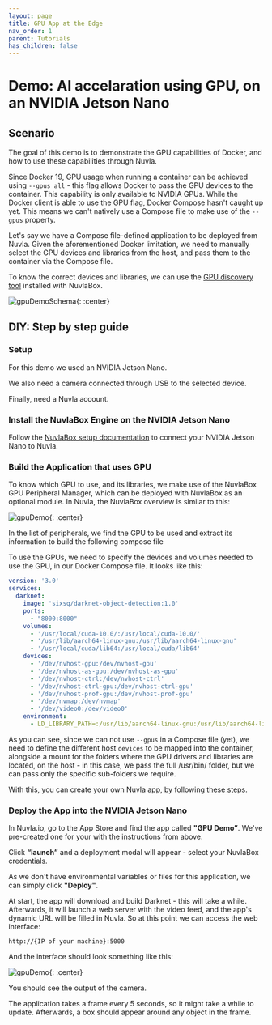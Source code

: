 ```yaml
---
layout: page
title: GPU App at the Edge
nav_order: 1
parent: Tutorials
has_children: false
---
```


# Demo: AI accelaration using GPU, on an NVIDIA Jetson Nano

## Scenario

The goal of this demo is to demonstrate the GPU capabilities of Docker, and how to use these capabilities through Nuvla.

Since Docker 19, GPU usage when running a container can be achieved using `--gpus all` - this flag allows Docker to pass the GPU devices to the container.
This capability is only available to NVIDIA GPUs. While the Docker client is able to use the GPU flag, Docker Compose hasn't caught up yet. This means we can't natively use a Compose file to make use of the `--gpus` property.

Let's say we have a Compose file-defined application to be deployed from Nuvla. Given the aforementioned Docker limitation, we need to manually select the GPU devices and libraries from the host, and pass them to the container via the Compose file.

To know the correct devices and libraries, we can use the [GPU discovery tool](https://github.com/nuvlabox/peripheral-manager-gpu) installed with NuvlaBox.

![gpuDemoSchema](/assets/img/gpu-demo-scheme.png){: :center}

## DIY: Step by step guide 


### Setup

For this demo we used an NVIDIA Jetson Nano. 

We also need a camera connected through USB to the selected device.

Finally, need a Nuvla account.

### Install the NuvlaBox Engine on the NVIDIA Jetson Nano

Follow the [NuvlaBox setup documentation](https://docs.nuvla.io/nuvlabox/nuvlabox-engine/quickstart.html) to connect your NVIDIA Jetson Nano to Nuvla. 

### Build the Application that uses GPU 

To know which GPU to use, and its libraries, we make use of the NuvlaBox GPU Peripheral Manager, which can be deployed with NuvlaBox as an optional module. 
In Nuvla, the NuvlaBox overview is similar to this: 

![gpuDemo](/assets/img/peripheral-manager-gpu.png){: :center}

In the list of peripherals, we find the GPU to be used and extract its information to build the following compose file

To use the GPUs, we need to specify the devices and volumes needed to use the GPU, in our Docker Compose file. It looks like this:

```yaml
version: '3.0'
services:
  darknet:
    image: 'sixsq/darknet-object-detection:1.0'
    ports:
      - "8000:8000"
    volumes: 
      - '/usr/local/cuda-10.0/:/usr/local/cuda-10.0/'
      - '/usr/lib/aarch64-linux-gnu:/usr/lib/aarch64-linux-gnu' 
      - '/usr/local/cuda/lib64:/usr/local/cuda/lib64'
    devices:
      - '/dev/nvhost-gpu:/dev/nvhost-gpu'
      - '/dev/nvhost-as-gpu:/dev/nvhost-as-gpu'
      - '/dev/nvhost-ctrl:/dev/nvhost-ctrl'
      - '/dev/nvhost-ctrl-gpu:/dev/nvhost-ctrl-gpu'
      - '/dev/nvhost-prof-gpu:/dev/nvhost-prof-gpu'
      - '/dev/nvmap:/dev/nvmap'
      - '/dev/video0:/dev/video0'
    environment:
      - LD_LIBRARY_PATH=:/usr/lib/aarch64-linux-gnu:/usr/lib/aarch64-linux-gnu/tegra:/usr/local/cuda/lib64:/usr/local/cuda/lib64:/root/opencv-3.4.1/build/lib
```


As you can see, since we can not use `--gpus` in a Compose file (yet), we need to define the different host `devices` to be mapped into the container, alongside a mount for the folders where the GPU drivers and libraries are located, on the host - in this case, we pass the full /usr/bin/ folder, but we can pass only the specific sub-folders we require. 

With this, you can create your own Nuvla app, by following [these steps](http://localhost:4000/nuvla/add-apps).
 
### Deploy the App into the NVIDIA Jetson Nano

In Nuvla.io, go to the App Store and find the app called **"GPU Demo”**. We've pre-created one for your with the instructions from above. 

Click **“launch”** and a deployment modal will appear - select your NuvlaBox credentials. 

As we don't have environmental variables or files for this application, we can simply click **"Deploy"**.

At start, the app will download and build Darknet - this will take a while.
Afterwards, it will launch a web server with the video feed, and the app's dynamic URL will be filled in Nuvla. So at this point we can access the web interface:
    
    http://{IP of your machine}:5000    

And the interface should look something like this:


![gpuDemo](/assets/img/output-gpu-demo.png){: :center}

You should see the output of the camera.

The application takes a frame every 5 seconds, so it might take a while to update. Afterwards,
a box should appear around any object in the frame.
